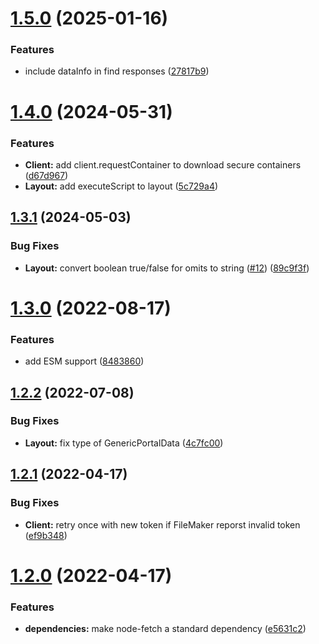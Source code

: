 # [1.5.0](https://github.com/soliantconsulting/fm-data-api-client/compare/v1.4.0...v1.5.0) (2025-01-16)


### Features

* include dataInfo in find responses ([27817b9](https://github.com/soliantconsulting/fm-data-api-client/commit/27817b9d41c778386ef3603d64252a608919cbe5))

# [1.4.0](https://github.com/soliantconsulting/fm-data-api-client/compare/v1.3.1...v1.4.0) (2024-05-31)


### Features

* **Client:** add client.requestContainer to download secure containers ([d67d967](https://github.com/soliantconsulting/fm-data-api-client/commit/d67d9677eaae46d88b1146689782fc38b3cff08c))
* **Layout:** add executeScript to layout ([5c729a4](https://github.com/soliantconsulting/fm-data-api-client/commit/5c729a4ac8e17b4451e5bfdb02a4952f02f8b0bd))

## [1.3.1](https://github.com/soliantconsulting/fm-data-api-client/compare/v1.3.0...v1.3.1) (2024-05-03)


### Bug Fixes

* **Layout:** convert boolean true/false for omits to string ([#12](https://github.com/soliantconsulting/fm-data-api-client/issues/12)) ([89c9f3f](https://github.com/soliantconsulting/fm-data-api-client/commit/89c9f3ff5969178e729b98284d034fe75bda0892))

# [1.3.0](https://github.com/soliantconsulting/fm-data-api-client/compare/v1.2.2...v1.3.0) (2022-08-17)


### Features

* add ESM support ([8483860](https://github.com/soliantconsulting/fm-data-api-client/commit/84838604099db5a2f31f991b88545bb2694999db))

## [1.2.2](https://github.com/soliantconsulting/fm-data-api-client/compare/v1.2.1...v1.2.2) (2022-07-08)


### Bug Fixes

* **Layout:** fix type of GenericPortalData ([4c7fc00](https://github.com/soliantconsulting/fm-data-api-client/commit/4c7fc0086cbfe50c89679c12c3a62e615d5e090c))

## [1.2.1](https://github.com/soliantconsulting/fm-data-api-client/compare/v1.2.0...v1.2.1) (2022-04-17)


### Bug Fixes

* **Client:** retry once with new token if FileMaker reporst invalid token ([ef9b348](https://github.com/soliantconsulting/fm-data-api-client/commit/ef9b348ab7273e4c7a7b60840bb4a141d1557b43))

# [1.2.0](https://github.com/soliantconsulting/fm-data-api-client/compare/v1.1.1...v1.2.0) (2022-04-17)


### Features

* **dependencies:** make node-fetch a standard dependency ([e5631c2](https://github.com/soliantconsulting/fm-data-api-client/commit/e5631c296eb1c431047f2e734778a2e9d1fcdb23))
